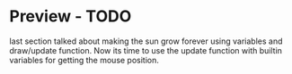 # Preview - TODO

last section talked about making the sun grow forever using variables and draw/update function. Now its time to use the update function with builtin variables for getting the mouse position.